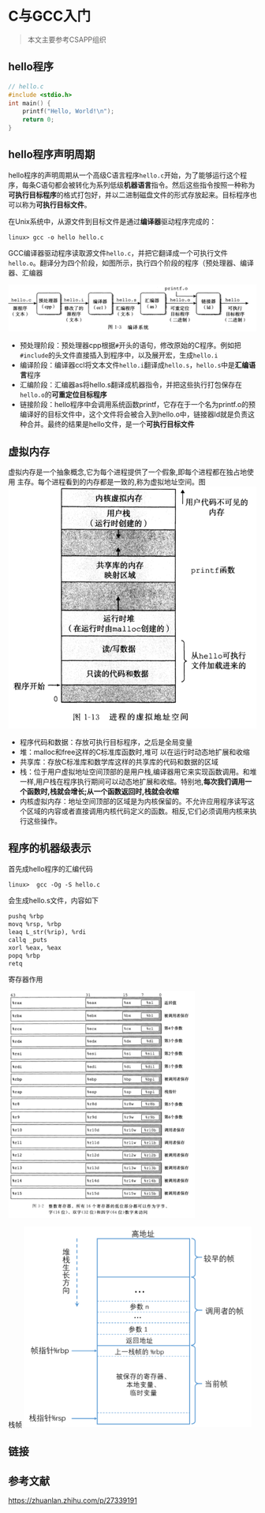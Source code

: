 # C与GCC入门

>本文主要参考CSAPP组织

## hello程序

```c
// hello.c
#include <stdio.h>
int main() {
    printf("Hello, World!\n");
    return 0;
}
```

## hello程序声明周期

hello程序的声明周期从一个高级C语言程序`hello.c`开始，为了能够运行这个程序，每条C语句都会被转化为系列低级**机器语言**指令。然后这些指令按照一种称为**可执行目标程序**的格式打包好，并以二进制磁盘文件的形式存放起来。目标程序也可以称为**可执行目标文件**。

在Unix系统中，从源文件到目标文件是通过**编译器**驱动程序完成的：

```shell
linux> gcc -o hello hello.c
```

GCC编译器驱动程序读取源文件`hello.c`，并把它翻译成一个可执行文件`hello.o`。翻译分为四个阶段，如图所示，执行四个阶段的程序（预处理器、编译器、汇编器

<img src="img/hello程序的生命周期.png" alt="hello_life" style="zoom: 50%;" />

- 预处理阶段：预处理器cpp根据`#`开头的语句，修改原始的C程序。例如把`#include`的头文件直接插入到程序中，以及展开宏，生成`hello.i`
- 编译阶段：编译器ccl将文本文件`hello.i`翻译成`hello.s`，`hello.s`中是**汇编语言**程序
- 汇编阶段：汇编器as将hello.s翻译成机器指令，并把这些执行打包保存在`hello.o`的**可重定位目标程序**
- 链接阶段：hello程序中会调用系统函数printf，它存在于一个名为printf.o的预编译好的目标文件中，这个文件将会被合入到hello.o中，链接器ld就是负责这种合并。最终的结果是hello文件，是一个**可执行目标文件**

## 虚拟内存

虚拟内存是一个抽象概念,它为每个进程提供了一个假象,即每个进程都在独占地使用 主存。每个进程看到的内存都是一致的,称为虚拟地址空间。图
<img src="img/进程虚拟地址空间.png" alt="进程虚拟地址空间" style="zoom: 67%;" />

- 程序代码和数据：存放可执行目标程序，之后是全局变量
- 堆：malloc和free这样的C标准库函数时,堆可 以在运行时动态地扩展和收缩
- 共享库：存放C标准库和数学库这样的共享库的代码和数据的区域
- 栈：位于用户虚拟地址空间顶部的是用户栈,编译器用它来实现函数调用。和堆一样,用户栈在程序执行期间可以动态地扩展和收缩。特别地,**每次我们调用一个函数时,栈就会增长;从一个函数返回时,栈就会收缩**
- 内核虚拟内存：地址空间顶部的区域是为内核保留的。不允许应用程序读写这个区域的内容或者直接调用内核代码定义的函数。相反,它们必须调用内核来执行这些操作。

## 程序的机器级表示

首先成hello程序的汇编代码

```shell
linux>  gcc -Og -S hello.c
```

会生成hello.s文件，内容如下

```shell
pushq %rbp
movq %rsp, %rbp
leaq L_str(%rip), %rdi
callq _puts
xorl %eax, %eax
popq %rbp
retq
```

寄存器作用

<img src="img/regesters.png" alt="regesters" style="zoom: 45%;" />

栈帧
<img src="img/stack_frame.png" alt="stack_frame" style="zoom: 45%;" />

## 链接

## 参考文献

<https://zhuanlan.zhihu.com/p/27339191>
